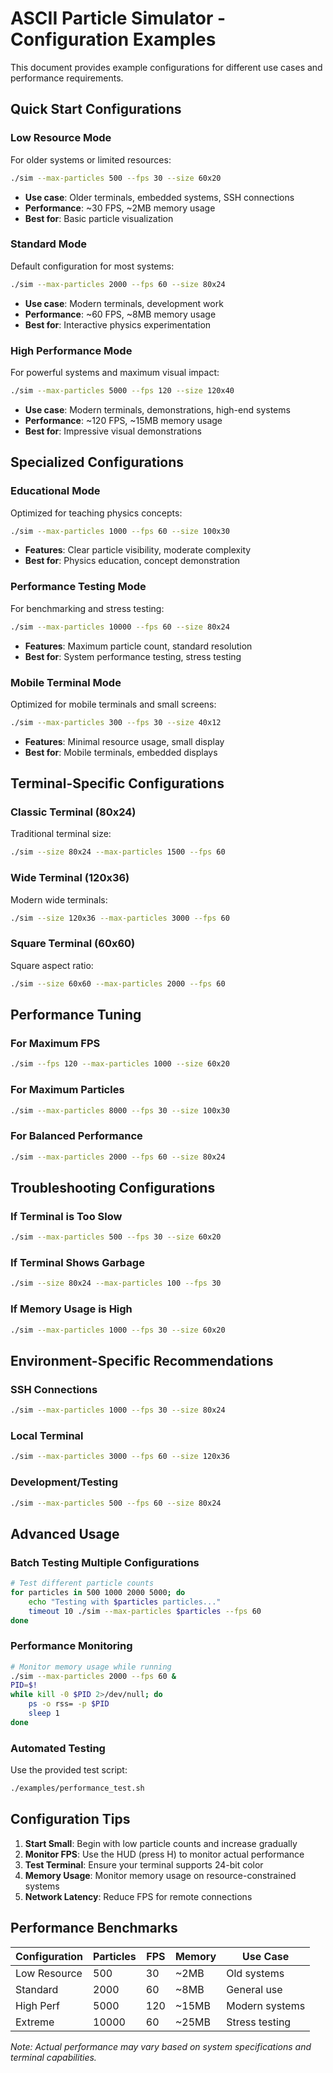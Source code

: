 # ASCII Particle Simulator - Configuration Examples

This document provides example configurations for different use cases and performance requirements.

## Quick Start Configurations

### Low Resource Mode

For older systems or limited resources:

```bash
./sim --max-particles 500 --fps 30 --size 60x20
```

- **Use case**: Older terminals, embedded systems, SSH connections
- **Performance**: ~30 FPS, ~2MB memory usage
- **Best for**: Basic particle visualization

### Standard Mode

Default configuration for most systems:

```bash
./sim --max-particles 2000 --fps 60 --size 80x24
```

- **Use case**: Modern terminals, development work
- **Performance**: ~60 FPS, ~8MB memory usage
- **Best for**: Interactive physics experimentation

### High Performance Mode

For powerful systems and maximum visual impact:

```bash
./sim --max-particles 5000 --fps 120 --size 120x40
```

- **Use case**: Modern terminals, demonstrations, high-end systems
- **Performance**: ~120 FPS, ~15MB memory usage
- **Best for**: Impressive visual demonstrations

## Specialized Configurations

### Educational Mode

Optimized for teaching physics concepts:

```bash
./sim --max-particles 1000 --fps 60 --size 100x30
```

- **Features**: Clear particle visibility, moderate complexity
- **Best for**: Physics education, concept demonstration

### Performance Testing Mode

For benchmarking and stress testing:

```bash
./sim --max-particles 10000 --fps 60 --size 80x24
```

- **Features**: Maximum particle count, standard resolution
- **Best for**: System performance testing, stress testing

### Mobile Terminal Mode

Optimized for mobile terminals and small screens:

```bash
./sim --max-particles 300 --fps 30 --size 40x12
```

- **Features**: Minimal resource usage, small display
- **Best for**: Mobile terminals, embedded displays

## Terminal-Specific Configurations

### Classic Terminal (80x24)

Traditional terminal size:

```bash
./sim --size 80x24 --max-particles 1500 --fps 60
```

### Wide Terminal (120x36)

Modern wide terminals:

```bash
./sim --size 120x36 --max-particles 3000 --fps 60
```

### Square Terminal (60x60)

Square aspect ratio:

```bash
./sim --size 60x60 --max-particles 2000 --fps 60
```

## Performance Tuning

### For Maximum FPS

```bash
./sim --fps 120 --max-particles 1000 --size 60x20
```

### For Maximum Particles

```bash
./sim --max-particles 8000 --fps 30 --size 100x30
```

### For Balanced Performance

```bash
./sim --max-particles 2000 --fps 60 --size 80x24
```

## Troubleshooting Configurations

### If Terminal is Too Slow

```bash
./sim --max-particles 500 --fps 30 --size 60x20
```

### If Terminal Shows Garbage

```bash
./sim --size 80x24 --max-particles 100 --fps 30
```

### If Memory Usage is High

```bash
./sim --max-particles 1000 --fps 30 --size 60x20
```

## Environment-Specific Recommendations

### SSH Connections

```bash
./sim --max-particles 1000 --fps 30 --size 80x24
```

### Local Terminal

```bash
./sim --max-particles 3000 --fps 60 --size 120x36
```

### Development/Testing

```bash
./sim --max-particles 500 --fps 60 --size 80x24
```

## Advanced Usage

### Batch Testing Multiple Configurations

```bash
# Test different particle counts
for particles in 500 1000 2000 5000; do
    echo "Testing with $particles particles..."
    timeout 10 ./sim --max-particles $particles --fps 60
done
```

### Performance Monitoring

```bash
# Monitor memory usage while running
./sim --max-particles 2000 --fps 60 &
PID=$!
while kill -0 $PID 2>/dev/null; do
    ps -o rss= -p $PID
    sleep 1
done
```

### Automated Testing

Use the provided test script:

```bash
./examples/performance_test.sh
```

## Configuration Tips

1. **Start Small**: Begin with low particle counts and increase gradually
2. **Monitor FPS**: Use the HUD (press H) to monitor actual performance
3. **Test Terminal**: Ensure your terminal supports 24-bit color
4. **Memory Usage**: Monitor memory usage on resource-constrained systems
5. **Network Latency**: Reduce FPS for remote connections

## Performance Benchmarks

| Configuration | Particles | FPS | Memory | Use Case |
|---------------|-----------|-----|--------|----------|
| Low Resource | 500 | 30 | ~2MB | Old systems |
| Standard | 2000 | 60 | ~8MB | General use |
| High Perf | 5000 | 120 | ~15MB | Modern systems |
| Extreme | 10000 | 60 | ~25MB | Stress testing |

*Note: Actual performance may vary based on system specifications and terminal capabilities.*
